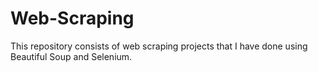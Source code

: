 # Web-Scraping
This repository consists of web scraping projects that I have done using Beautiful Soup and Selenium.
